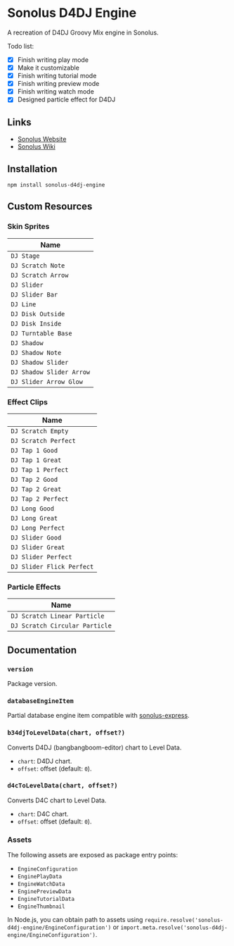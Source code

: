 # Sonolus D4DJ Engine

A recreation of D4DJ Groovy Mix engine in Sonolus.

Todo list:

- [x] Finish writing play mode
- [x] Make it customizable
- [x] Finish writing tutorial mode
- [x] Finish writing preview mode
- [x] Finish writing watch mode
- [x] Designed particle effect for D4DJ

## Links

-   [Sonolus Website](https://sonolus.com)
-   [Sonolus Wiki](https://github.com/NonSpicyBurrito/sonolus-wiki)

## Installation

```
npm install sonolus-d4dj-engine
```

## Custom Resources

### Skin Sprites

| Name                                          |
| --------------------------------------------- |
| `DJ Stage`                                    |
| `DJ Scratch Note`                             |
| `DJ Scratch Arrow`                            |
| `DJ Slider`                                   |
| `DJ Slider Bar`                               |
| `DJ Line`                                     |
| `DJ Disk Outside`                             |
| `DJ Disk Inside`                              |
| `DJ Turntable Base`                           |
| `DJ Shadow`                                   |
| `DJ Shadow Note`                              |
| `DJ Shadow Slider`                            |
| `DJ Shadow Slider Arrow`                      |
| `DJ Slider Arrow Glow`                        |

### Effect Clips

| Name                                          |
| --------------------------------------------- |
| `DJ Scratch Empty`                            |
| `DJ Scratch Perfect`                          |
| `DJ Tap 1 Good`                               |
| `DJ Tap 1 Great`                              |
| `DJ Tap 1 Perfect`                            |
| `DJ Tap 2 Good`                               |
| `DJ Tap 2 Great`                              |
| `DJ Tap 2 Perfect`                            |
| `DJ Long Good`                                |
| `DJ Long Great`                               |
| `DJ Long Perfect`                             |
| `DJ Slider Good`                              |
| `DJ Slider Great`                             |
| `DJ Slider Perfect`                           |
| `DJ Slider Flick Perfect`                     |

### Particle Effects

| Name                                          |
| --------------------------------------------- |
| `DJ Scratch Linear Particle`                  |
| `DJ Scratch Circular Particle`                |

## Documentation

### `version`

Package version.

### `databaseEngineItem`

Partial database engine item compatible with [sonolus-express](https://github.com/NonSpicyBurrito/sonolus-express).

### `b34djToLevelData(chart, offset?)`

Converts D4DJ (bangbangboom-editor) chart to Level Data.

-   `chart`: D4DJ chart.
-   `offset`: offset (default: `0`).

### `d4cToLevelData(chart, offset?)`

Converts D4C chart to Level Data.

-   `chart`: D4C chart.
-   `offset`: offset (default: `0`).

### Assets

The following assets are exposed as package entry points:

-   `EngineConfiguration`
-   `EnginePlayData`
-   `EngineWatchData`
-   `EnginePreviewData`
-   `EngineTutorialData`
-   `EngineThumbnail`

In Node.js, you can obtain path to assets using `require.resolve('sonolus-d4dj-engine/EngineConfiguration')` or `import.meta.resolve('sonolus-d4dj-engine/EngineConfiguration')`.
